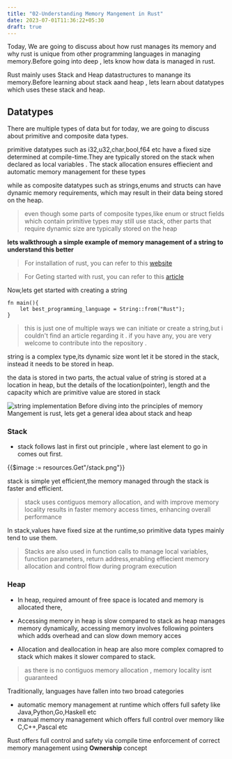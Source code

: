 ```yaml
---
title: "02-Understanding Memory Mangement in Rust"
date: 2023-07-01T11:36:22+05:30
draft: true 
---
```


Today, We are going to discuss about how rust manages its memory and why rust is unique from other programming languages in managing memory.Before going into deep , lets know how data is managed in rust.

Rust mainly uses Stack and Heap datastructures to manange its memory.Before learning about stack aand heap , lets learn about datatypes which uses these stack and heap.

## Datatypes

There are multiple types of data but for today, we are going to discuss about primitive and composite data types.

primitive datatypes such as i32,u32,char,bool,f64 etc have a fixed size determined at compile-time.They are typically stored on the stack when declared as local variables . The stack allocation ensures effiecient and automatic memory management for these types

while as composite datatypes such as strings,enums and structs can have dynamic memory requirements, which may result in their data being stored on the heap.

> even though some parts of composite types,like enum or struct fields which contain primitive types may still use stack, other parts that require dynamic size are typically stored on the heap

**lets walkthrough a simple example of memory management of a string to understand this better**

> For installation of rust, you can refer to this [website]("https://www.rust-lang.org/tools/install")

>For Geting started with rust, you can refer to this [article]("https://rufevean.github.io/the-rust-chronicles/posts/01-overview-and-getting-started/")

Now,lets get started with creating a string

```
fn main(){
    let best_programming_language = String::from("Rust");
}
```

> this is just one of multiple ways we can initiate or create a string,but i couldn't find an article regarding it . if you have any, you are very welcome to contribute into the repository  .

string is a complex type,its dynamic size wont let it be stored in the stack, instead it needs to be stored in heap.

the data is stored in two parts, the actual value of string is stored at a location in heap, but the details of the location(pointer), length and the capacity which are primitive value are stored in stack

![string implementation](./stringimplementation.png)
Before diving into the principles of memory Mangement is rust, lets get a general idea about stack and heap  
### Stack

- stack follows last in first out principle , where last element to go in comes out first.

{{$image := resources.Get"/stack.png"}}

stack is simple yet efficient,the memory managed through the stack is faster and efficient.

> stack uses contiguos memory allocation, and with improve memory locality results in faster memory access times, enhancing overall performance

In stack,values have fixed size at the runtime,so primitive data types mainly tend to use them.

> Stacks are also used in function calls to manage local variables, function parameters, return 
address,enabling effiecient memory allocation and control flow during program execution

### Heap

- In heap, required amount of free space is located and memory is allocated there,

- Accessing memory in heap is slow compared to stack as heap manages memory dynamically, accessing memory involves following pointers which adds overhead and can slow down memory acces

- Allocation and deallocation in heap are also more complex comapred to stack which makes it slower compared to stack.


> as there is no contiguos memory allocation , memory locality isnt guaranteed


Traditionally, languages have fallen into two broad categories 

- automatic memory management at runtime which offers full safety like Java,Python,Go,Haskell etc
- manual memory management which offers full control over memory like C,C++,Pascal etc

Rust offers full control and safety via compile time enforcement of correct memory management using **Ownership** concept


